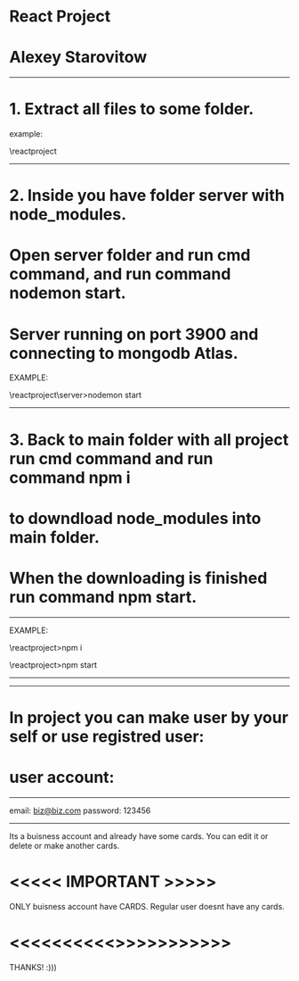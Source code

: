 # React Project
               
# Alexey Starovitow

***********************************************************************************

# 1. Extract all files to some folder.

example: 

\reactproject

***********************************************************************************

# 2. Inside you have folder server with node_modules. 
# Open server folder and run cmd command, and run command nodemon start.

# Server running on port 3900 and connecting to mongodb Atlas.

EXAMPLE:

\reactproject\server>nodemon start

************************************************************************************

# 3. Back to main folder with all project run cmd command and run command npm i 
# to downdload node_modules into main folder.
# When the downloading is finished run command npm start.

************************************************************************************

EXAMPLE:

\reactproject>npm i

\reactproject>npm start

************************************************************************************
************************************************************************************

# In project you can make user by your self or use registred user:

# user account:

********************
email: biz@biz.com
password: 123456
********************

Its a buisness account and already have some cards. 
You can edit it or delete or make another cards.

# <<<<< IMPORTANT >>>>>

ONLY buisness account have CARDS.
Regular user doesnt have any cards.

# <<<<<<<<<<>>>>>>>>>>>


THANKS! :)))
